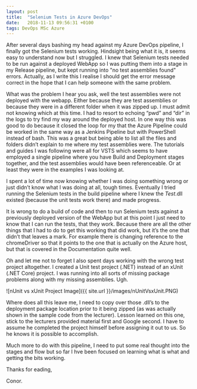 ```yaml
---
layout: post
title:  "Selenium Tests in Azure DevOps"
date:   2018-11-13 09:56:31 +0100
tags: DevOps MSc Azure
---
```


 After several days bashing my head against my Azure DevOps pipeline, I finally got the Selenium tests working. Hindsight being what it is, it seems easy to understand now but I struggled. I knew that Selenium tests needed to be run against a deployed WebApp so I was putting them into a stage in my Release pipeline, but kept running into "no test assemblies found" errors. Actually, as I write this I realise I should get the error message correct in the hope that I can help someone with the same problem.

What was the problem I hear you ask, well the test assemblies were not deployed with the webapp. Either because they are test assemblies or because they were in a different folder when it was zipped up. I must admit not knowing which at this time. I had to resort to echoing “pwd” and “dir” in the logs to try find my way around the deployed host. In one way this was good to do because it closed the loop for my that the Azure Pipeline could be worked in the same way as a Jenkins Pipeline but with PowerShell instead of bash. This was a great but being able to list all the files and folders didn’t explain to me where my test assemblies were. The tutorials and guides I was following were all for VSTS which seems to have employed a single pipeline where you have Build and Deployment stages together, and the test assemblies would have been referenceable. Or at least they were in the examples I was looking at.

I spent a lot of time now knowing whether I was doing something wrong or just didn’t know what I was doing at all, tough times. Eventually I tried running the Selenium tests in the build pipeline where I knew the *Test*.dll existed (because the unit tests work there) and made progress. 

It is wrong to do a build of code and then to run Selenium tests against a previously deployed version of the WebApp but at this point I just need to know that I can run the tests, that they work. Because there are all the other things that I had to do to get this working that did work, but it’s the one that didn’t that leaves a mark. For example there is changing reference to the chromeDriver so that it points to the one that is actually on the Azure host, but that is covered in the Documentation quite well. 

Oh and let me not to forget I also spent days working with the wrong test project altogether. I created a Unit test project (.NET) instead of an xUnit (.NET Core) project. I was running into all sorts of missing package problems along with my missing assemblies. Ugh.

![nUnit vs xUnit Project Image]({{ site.url }}/images/nUnitVsxUnit.PNG)

Where does all this leave me, I need to copy over those .dll’s to the deployment package location prior to it being zipped (as was actually shown in the sample code from the lecturer). Lesson learned on this one, stick to the lecturers provided material first and Google second. I have to assume he completed the project himself before assigning it out to us. So he knows it is possible to accomplish.

Much more to do with this pipeline, I need to put some real thought into the stages and flow but so far I hve been focused on learning what is what and getting the bits working.

Thanks for eading,

Conor.